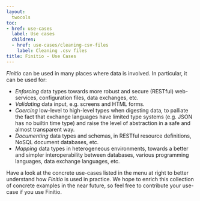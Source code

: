```yaml
---
layout:
  twocols
toc:
- href: use-cases
  label: Use cases
  children:
  - href: use-cases/cleaning-csv-files
    label: Cleaning .csv files
title: Finitio - Use Cases
---
```

*Finitio* can be used in many places where data is involved. In particular, it
can be used for:

* *Enforcing* data types towards more robust and secure (RESTful)
  web-services, configuration files, data exchanges, etc.
* *Validating* data input, e.g. screens and HTML forms.
* *Coercing* low-level to high-level types when digesting data, to palliate
  the fact that exchange languages have limited type systems (e.g. JSON has no
  builtin time type) and raise the level of abstraction in a safe and almost
  transparent way.
* *Documenting* data types and schemas, in RESTful resource definitions, NoSQL
  document databases, etc.
* *Mapping* data types in heterogeneous environments, towards a better and
  simpler interoperability between databases, various programming languages,
  data exchange languages, etc.

Have a look at the concrete use-cases listed in the menu at right to better
understand how *Finitio* is used in practice. We hope to enrich this
collection of concrete examples in the near future, so feel free to contribute
your use-case if you use Finitio.

